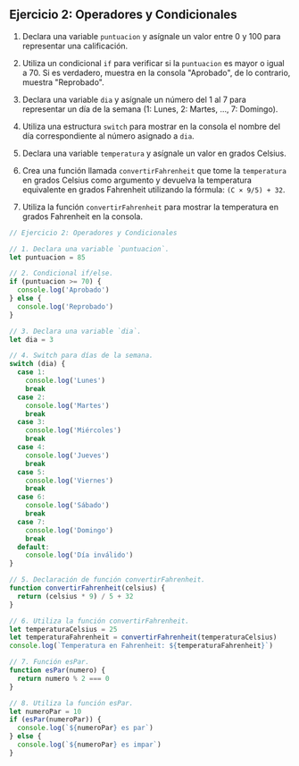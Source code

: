 ## Ejercicio 2: Operadores y Condicionales

1. Declara una variable `puntuacion` y asígnale un valor entre 0 y 100 para representar una calificación.

2. Utiliza un condicional `if` para verificar si la `puntuacion` es mayor o igual a 70. Si es verdadero, muestra en la consola "Aprobado", de lo contrario, muestra "Reprobado".

3. Declara una variable `dia` y asígnale un número del 1 al 7 para representar un día de la semana (1: Lunes, 2: Martes, ..., 7: Domingo).

4. Utiliza una estructura `switch` para mostrar en la consola el nombre del día correspondiente al número asignado a `dia`.

5. Declara una variable `temperatura` y asígnale un valor en grados Celsius.

6. Crea una función llamada `convertirFahrenheit` que tome la `temperatura` en grados Celsius como argumento y devuelva la temperatura equivalente en grados Fahrenheit utilizando la fórmula: `(C × 9/5) + 32`.

7. Utiliza la función `convertirFahrenheit` para mostrar la temperatura en grados Fahrenheit en la consola.

```javascript
// Ejercicio 2: Operadores y Condicionales

// 1. Declara una variable `puntuacion`.
let puntuacion = 85

// 2. Condicional if/else.
if (puntuacion >= 70) {
  console.log('Aprobado')
} else {
  console.log('Reprobado')
}

// 3. Declara una variable `dia`.
let dia = 3

// 4. Switch para días de la semana.
switch (dia) {
  case 1:
    console.log('Lunes')
    break
  case 2:
    console.log('Martes')
    break
  case 3:
    console.log('Miércoles')
    break
  case 4:
    console.log('Jueves')
    break
  case 5:
    console.log('Viernes')
    break
  case 6:
    console.log('Sábado')
    break
  case 7:
    console.log('Domingo')
    break
  default:
    console.log('Día inválido')
}

// 5. Declaración de función convertirFahrenheit.
function convertirFahrenheit(celsius) {
  return (celsius * 9) / 5 + 32
}

// 6. Utiliza la función convertirFahrenheit.
let temperaturaCelsius = 25
let temperaturaFahrenheit = convertirFahrenheit(temperaturaCelsius)
console.log(`Temperatura en Fahrenheit: ${temperaturaFahrenheit}`)

// 7. Función esPar.
function esPar(numero) {
  return numero % 2 === 0
}

// 8. Utiliza la función esPar.
let numeroPar = 10
if (esPar(numeroPar)) {
  console.log(`${numeroPar} es par`)
} else {
  console.log(`${numeroPar} es impar`)
}
```
